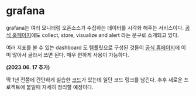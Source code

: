 # grafana

grafana는 여러 모니터링 오픈소스가 수집하는 데이터를 시각화 해주는 서비스이다. [공식 홈페이지](https://grafana.com/products/cloud/)에도 collect, store, visualize and alert 라는 문구로 소개되고 있다.

여러 지표를 볼 수 있는 dashboard 도 템플릿으로 구성된 것들이 [공식 홈페이지](https://grafana.com/grafana/dashboards/)에 이미 많아서 골라서 쓰면 된다. 매우 편하게 사용이 가능하다.



**(2023.06. 17 추가)**

딱 1년 전쯤에 간단하게 실습한 [코드](https://github.com/fistkim101/grafana-sample)가 있는데 일단 코드 링크를 남긴다. 추후 새로운 프로젝트에 붙일때 자세히 정리할 예정이다.
